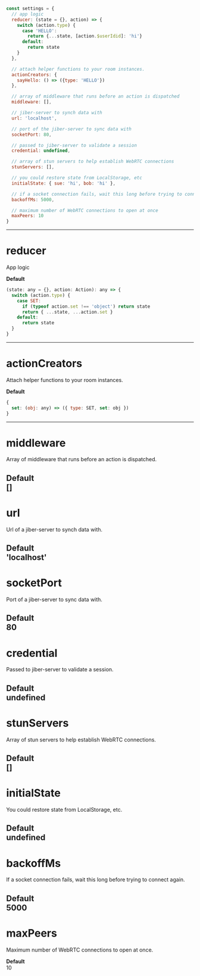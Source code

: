 ``` javascript
const settings = {
  // app logic
  reducer: (state = {}, action) => {
    switch (action.type) {
      case 'HELLO':
        return {...state, [action.$userIdid]: 'hi'}
      default:
        return state
    }
  },

  // attach helper functions to your room instances.
  actionCreators: {
    sayHello: () => ({type: 'HELLO'})
  },

  // array of middleware that runs before an action is dispatched
  middleware: [],

  // jiber-server to synch data with
  url: 'localhost',

  // port of the jiber-server to sync data with
  socketPort: 80,

  // passed to jiber-server to validate a session
  credential: undefined,

  // array of stun servers to help establish WebRTC connections
  stunServers: [],

  // you could restore state from LocalStorage, etc
  initialState: { sue: 'hi', bob: 'hi' },

  // if a socket connection fails, wait this long before trying to connect again  
  backoffMs: 5000,  

  // maximum number of WebRTC connections to open at once
  maxPeers: 10
}
```
--------------------------------------------------------------------------------


# reducer
App logic

__Default__  
``` javascript
(state: any = {}, action: Action): any => {
  switch (action.type) {
    case SET:
      if (typeof action.set !== 'object') return state
      return { ...state, ...action.set }
    default:
      return state
  }
}
```
--------------------------------------------------------------------------------


# actionCreators
Attach helper functions to your room instances.

__Default__  
``` javascript
{
  set: (obj: any) => ({ type: SET, set: obj })
}
```
--------------------------------------------------------------------------------


# middleware
Array of middleware that runs before an action is dispatched.

__Default__  
[]
--------------------------------------------------------------------------------


# url
Url of a jiber-server to synch data with.

__Default__  
'localhost'
--------------------------------------------------------------------------------


# socketPort
Port of a jiber-server to sync data with.

__Default__  
80
--------------------------------------------------------------------------------


# credential
Passed to jiber-server to validate a session.

__Default__  
undefined
--------------------------------------------------------------------------------


# stunServers
Array of stun servers to help establish WebRTC connections.

__Default__  
[]
--------------------------------------------------------------------------------


# initialState
You could restore state from LocalStorage, etc.

__Default__  
undefined
--------------------------------------------------------------------------------


# backoffMs
If a socket connection fails, wait this long before trying to connect again.

__Default__  
5000
--------------------------------------------------------------------------------


# maxPeers
Maximum number of WebRTC connections to open at once.

__Default__  
10
